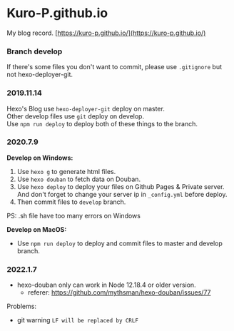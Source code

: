 # Kuro-P.github.io
My blog record. [https://kuro-p.github.io/](https://kuro-p.github.io/)

### Branch develop
If there's some files you don't want to commit, please use `.gitignore` but not hexo-deployer-git.

### 2019.11.14
Hexo's Blog use `hexo-deployer-git` deploy on master.<br/>
Other develop files use `git` deploy on develop.<br/>
Use `npm run deploy` to deploy both of these things to the branch.<br/>

### 2020.7.9
__Develop on Windows:__
1. Use `hexo g` to generate html files.
2. Use `hexo douban` to fetch data on Douban. 
3. Use `hexo deploy` to deploy your files on Github Pages & Private server. And don't forget to change your server ip in `_config.yml` before deploy.
4. Then commit files to `develop` branch.

PS: .sh file have too many errors on Windows 

__Develop on MacOS:__
* Use `npm run deploy` to deploy and commit files to master and develop branch.

### 2022.1.7
* hexo-douban only can work in Node 12.18.4 or older version.
  * referer: https://github.com/mythsman/hexo-douban/issues/77

Problems:

* git warning  `LF will be replaced by CRLF` 